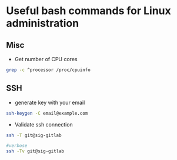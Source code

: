 # Useful bash commands for Linux administration

## Misc

* Get number of CPU cores
```bash
grep -c ^processor /proc/cpuinfo
```

## SSH

* generate key with your email
```bash
ssh-keygen -C email@example.com
```

* Validate ssh connection
```bash
ssh -T git@sig-gitlab

#verbose
ssh -Tv git@sig-gitlab
```
